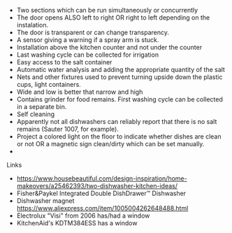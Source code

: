 * Two sections which can be run simultaneously or concurrently
* The door opens ALSO left to right OR right to left depending on the instalation.
* The door is transparent or can change transparency.
* A sensor giving a warning if a spray arm is stuck.
* Installation above the kitchen counter and not under the counter
* Last washing cycle can be collected for irrigation
* Easy access to the salt container
* Automatic water analysis and adding the appropriate quantity of the salt
* Nets and other fixtures used to prevent turning upside down the plastic cups, light containers.
* Wide and low is better that narrow and high
* Contains grinder for food remains. First washing cycle can be collected in a separate bin. 
* Self cleaning
* Apparently not all dishwashers can reliably report that there is no salt remains (Sauter 1007, for example).
* Project a colored light on the floor to indicate whether dishes are clean or not OR a magnetic sign clean/dirty which can be set manually.
* 

Links

* https://www.housebeautiful.com/design-inspiration/home-makeovers/a25462393/two-dishwasher-kitchen-ideas/
* Fisher&Paykel Integrated Double DishDrawer™ Dishwasher
* Dishwasher magnet https://www.aliexpress.com/item/1005004262648488.html
* Electrolux "Visi" from 2006 has/had a window
* KitchenAid's KDTM384ESS has a window

